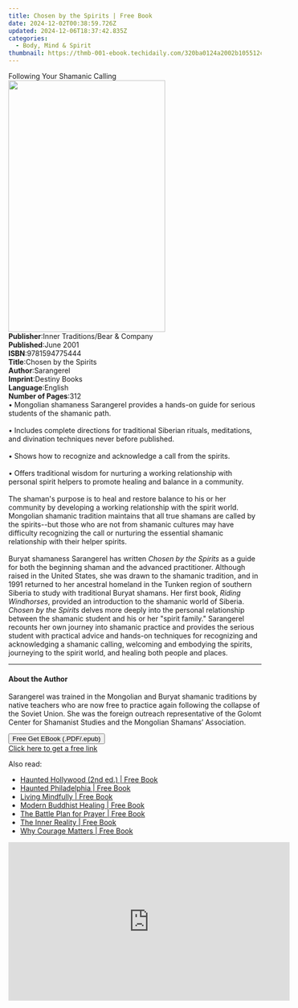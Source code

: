 ```yaml
---
title: Chosen by the Spirits | Free Book
date: 2024-12-02T00:38:59.726Z
updated: 2024-12-06T18:37:42.835Z
categories:
  - Body, Mind & Spirit
thumbnail: https://thmb-001-ebook.techidaily.com/320ba0124a2002b105512c3b68e92e2154557eae752743cc81a1bf74959f3ed7.jpg
---
```

<main id="book-container">
  <div class="flex flex-col">
    <div class="book-brief flex-1 py-6 px-4 sm:p-6 md:py-10 md:px-8">
      <!-- brief-->
      <div class="book-brief-main">Following Your Shamanic Calling</div>
    </div>
    <div
      class="book-meta-info flex-1 grid gap-4 col-start-1 col-end-3 row-start-1 sm:mb-6 sm:grid-cols-4 lg:gap-6 lg:col-start-2 lg:row-end-6 lg:row-span-6 lg:mb-0"
    >
      <div
        class="book-meta-info-left place-content-center mt-4 p-4 text-sm leading-6 col-start-2 col-span-2 dark:text-slate-400"
      >
        <img
          class="w-full h-500 object-cover rounded-lg sm:h-255 sm:col-span-2 lg:col-span-full"
          src="https://img-001-ebook.techidaily.com/79709563e4e66cc121319ad92bfef386f1633821afec0be8663b3c3dad9f9d90.jpg"
          alt=""
          width="312"
          height="500"
        />
      </div>
      <div
        class="book-meta-info-right mt-2 col-start-1 row-start-2 col-span-3 self-center"
      >
        <!-- meta data  -->
        <div class="flex flex-col px-4 md:px-8">
          <div class="flex-1">
            <strong>Publisher</strong>:<span class="px-2"
              >Inner Traditions/Bear &amp; Company</span
            >
          </div>
          <div class="flex-1">
            <strong>Published</strong>:<span class="px-2">June 2001</span>
          </div>
          <div class="flex-1">
            <strong>ISBN</strong>:<span class="px-2">9781594775444</span>
          </div>
          <div class="flex-1">
            <strong>Title</strong>:<span class="px-2"
              >Chosen by the Spirits</span
            >
          </div>
          <div class="flex-1">
            <strong>Author</strong>:<span class="px-2">Sarangerel</span>
          </div>
          <div class="flex-1">
            <strong>Imprint</strong>:<span class="px-2">Destiny Books</span>
          </div>
          <div class="flex-1">
            <strong>Language</strong>:<span class="px-2">English</span>
          </div>
          <div class="flex-1">
            <strong>Number of Pages</strong>:<span class="px-2">312</span>
          </div>
        </div>
      </div>
    </div>
    <div class="book-description flex-1 py-6 px-4 sm:p-6 md:py-10 md:px-8">
      <div class="book-description-main">
        <div accordion-content="" id="description">
          • Mongolian shamaness Sarangerel provides a hands-on guide for serious
          students of the shamanic path. <br /><br />• Includes complete
          directions for traditional Siberian rituals, meditations, and
          divination techniques never before published. <br /><br />• Shows how
          to recognize and acknowledge a call from the spirits. <br /><br />•
          Offers traditional wisdom for nurturing a working relationship with
          personal spirit helpers to promote healing and balance in a community.
          <br /><br />The shaman's purpose is to heal and restore balance to his
          or her community by developing a working relationship with the spirit
          world. Mongolian shamanic tradition maintains that all true shamans
          are called by the spirits--but those who are not from shamanic
          cultures may have difficulty recognizing the call or nurturing the
          essential shamanic relationship with their helper spirits.
          <br /><br />Buryat shamaness Sarangerel has written
          <i>Chosen by the Spirits</i> as a guide for both the beginning shaman
          and the advanced practitioner. Although raised in the United States,
          she was drawn to the shamanic tradition, and in 1991 returned to her
          ancestral homeland in the Tunken region of southern Siberia to study
          with traditional Buryat shamans. Her first book,
          <i>Riding Windhorses</i>, provided an introduction to the shamanic
          world of Siberia. <i>Chosen by the Spirits</i> delves more deeply into
          the personal relationship between the shamanic student and his or her
          "spirit family." Sarangerel recounts her own journey into shamanic
          practice and provides the serious student with practical advice and
          hands-on techniques for recognizing and acknowledging a shamanic
          calling, welcoming and embodying the spirits, journeying to the spirit
          world, and healing both people and places.
        </div>
        <div class="accordion-fader"></div>
      </div>
    </div>
    <div class="book-excerpts flex-1 py-6 px-4 sm:p-6 md:py-10 md:px-8">
      <!-- excerpts-->
      <div class="book-excerpts-main">
        <hr />
        <h4 class="placeholder placeholder-heading">
          <span>About the Author</span>
        </h4>
        <p>
          Sarangerel was trained in the Mongolian and Buryat shamanic traditions
          by native teachers who are now free to practice again following the
          collapse of the Soviet Union. She was the foreign outreach
          representative of the Golomt Center for Shamanist Studies and the
          Mongolian Shamans’ Association.
        </p>
      </div>
    </div>
    <div
      class="book-about-author flex-1 py-6 px-4 sm:p-6 md:py-10 md:px-8"
    ></div>
    <div class="book-free-get flex-1 py-6 px-4 sm:p-6 md:py-10 md:px-8">
      <button
        id="btn-free-get"
        class="bg-blue-500 hover:bg-blue-700 text-white font-bold py-2 px-4 rounded"
      >
        Free Get EBook (.PDF/.epub)
      </button>
      <div id="countdown-display" class="px-2 text-lg mt-2"></div>
      <a
        id="free-link"
        class="hidden bg-blue-500 hover:bg-blue-700 text-white font-bold py-2 px-4 rounded"
        href="https://www.ebooks.com/en-us/book/95782627/chosen-by-the-spirits/sarangerel/"
        target="_blank"
        >Click here to get a free link</a
      >
    </div>
    <script>
      let countdownTime = 0;
      let countdownInterval = null;
      document
        .getElementById('btn-free-get')
        .addEventListener('click', startCountdown);
      function startCountdown() {
        countdownTime = new Date().getTime() + 60000 * 3;
        countdownInterval = setInterval(updateCountdown, 1000);
        document.getElementById('btn-free-get').disabled = true;
        document
          .getElementById('btn-free-get')
          .classList.add('bg-gray-500', 'cursor-not-allowed');
      }
      function updateCountdown() {
        let currentTime = new Date().getTime();
        let timeLeft = countdownTime - currentTime;
        let secondsLeft = Math.floor(timeLeft / 1000);
        document.getElementById('countdown-display').innerHTML =
          `Remaining time: ${secondsLeft} seconds.`;
        if (secondsLeft <= 0) {
          clearInterval(countdownInterval);
          document.getElementById('btn-free-get').classList.add('hidden');
          document.getElementById('free-link').classList.remove('hidden');
          document.getElementById('countdown-display').innerHTML = '';
        }
      }
    </script>
  </div>
</main>

<ins class="adsbygoogle"
      style="display:block"
      data-ad-client="ca-pub-7571918770474297"
      data-ad-slot="8358498916"
      data-ad-format="auto"
      data-full-width-responsive="true"></ins>
    

<span class="atpl-alsoreadstyle">Also read:</span>
<div><ul>
<li><a href="https://novels-ebooks.techidaily.com/2085846-9781493015788-haunted-hollywood-2nd-ed/"><u>Haunted Hollywood (2nd ed.) | Free Book</u></a></li>
<li><a href="https://novels-ebooks.techidaily.com/2085847-9781493015801-haunted-philadelphia/"><u>Haunted Philadelphia | Free Book</u></a></li>
<li><a href="https://novels-ebooks.techidaily.com/2083636-9781614291718-living-mindfully/"><u>Living Mindfully | Free Book</u></a></li>
<li><a href="https://novels-ebooks.techidaily.com/2089648-9780892545681-modern-buddhist-healing/"><u>Modern Buddhist Healing | Free Book</u></a></li>
<li><a href="https://novels-ebooks.techidaily.com/2084287-9781433688881-the-battle-plan-for-prayer/"><u>The Battle Plan for Prayer | Free Book</u></a></li>
<li><a href="https://novels-ebooks.techidaily.com/2092674-9781623170172-the-inner-reality/"><u>The Inner Reality | Free Book</u></a></li>
<li><a href="https://novels-ebooks.techidaily.com/208767-9781588363329-why-courage-matters/"><u>Why Courage Matters | Free Book</u></a></li>
</ul></div>

<!-- affiliate ads begin -->
<iframe width="560" height="315" src="https://www.youtube.com/embed/OZQJUTr44rA?si=ADA0nD1VnXjR_sH0" title="YouTube video player" frameborder="0" allow="accelerometer; autoplay; clipboard-write; encrypted-media; gyroscope; picture-in-picture; web-share" referrerpolicy="strict-origin-when-cross-origin" allowfullscreen></iframe>
<!-- affiliate ads end -->

